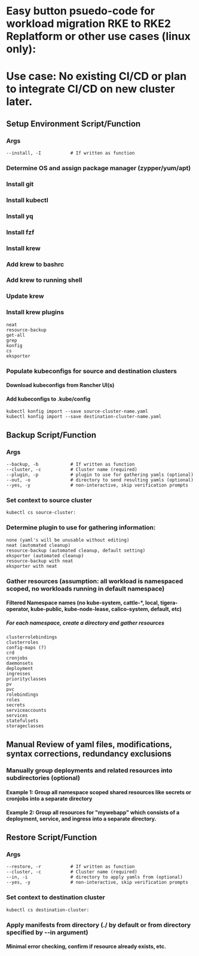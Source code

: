 # Easy button psuedo-code for workload migration RKE to RKE2 Replatform or other use cases (linux only):
# Use case: No existing CI/CD or plan to integrate CI/CD on new cluster later.

## Setup Environment Script/Function
### Args
```
--install, -I           # If written as function
```
### Determine OS and assign package manager (zypper/yum/apt)
### Install git
### Install kubectl
### Install yq
### Install fzf
### Install krew
### Add krew to bashrc
### Add krew to running shell
### Update krew
### Install krew plugins
```
neat
resource-backup
get-all
grep
konfig
cs
eksporter
```

### Populate kubeconfigs for source and destination clusters
#### Download kubeconfigs from Rancher UI(s)
#### Add kubeconfigs to .kube/config
```
kubectl konfig import --save source-cluster-name.yaml
kubectl konfig import --save destination-cluster-name.yaml
```

## Backup Script/Function
### Args
```
--backup, -b            # If written as function
--cluster, -c           # Cluster name (required)
--plugin, -p            # plugin to use for gathering yamls (optional)
--out, -o               # directory to send resulting yamls (optional)
--yes, -y               # non-interactive, skip verification prompts
```

### Set context to source cluster
```
kubectl cs source-cluster:
```

### Determine plugin to use for gathering information:
```
none (yaml's will be unusable without editing)
neat (automated cleanup)
resource-backup (automated cleanup, default setting)
eksporter (automated cleanup)
resource-backup with neat
eksporter with neat
```

### Gather resources (assumption: all workload is namespaced scoped, no workloads running in default namespace)

#### Filtered Namespace names (no kube-system, cattle-*, local, tigera-operator, kube-public, kube-node-lease, calico-system, default, etc)

##### For each namespace, create a directory and gather resources
```
clusterrolebindings
clusterroles
config-maps (?)
crd
cronjobs
daemonsets
deployment
ingresses
priorityclasses
pv
pvc
rolebindings
roles
secrets
serviceaccounts
services
statefulsets
storageclasses
```

## Manual Review of yaml files, modifications, syntax corrections, redundancy exclusions
### Manually group deployments and related resources into subdirectories (optional)
#### Example 1: Group all namespace scoped shared resources like secrets or cronjobs into a separate directory
#### Example 2: Group all resources for "mywebapp" which consists of a deployment, service, and ingress into a separate directory.


## Restore Script/Function
### Args
```
--restore, -r           # If written as function
--cluster, -c           # Cluster name (required)
--in, -i                # directory to apply yamls from (optional)
--yes, -y               # non-interactive, skip verification prompts
```

### Set context to destination cluster
```
kubectl cs destination-cluster:
```

### Apply manifests from directory (./ by default or from directory specified by --in argument)
#### Minimal error checking, confirm if resource already exists, etc.





